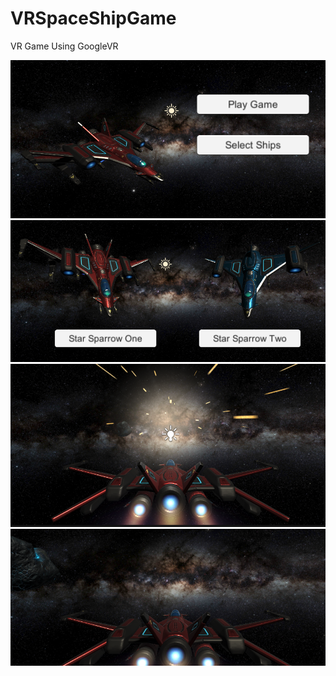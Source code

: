 # VRSpaceShipGame

VR Game Using GoogleVR 

![screen](./screenshot/1.png)
![screen](./screenshot/2.png)
![screen](./screenshot/3.png)
![screen](./screenshot/4.png)

